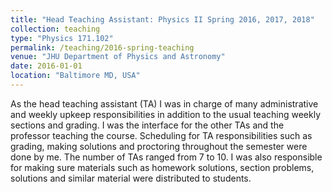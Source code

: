 ```yaml
---
title: "Head Teaching Assistant: Physics II Spring 2016, 2017, 2018"
collection: teaching
type: "Physics 171.102"
permalink: /teaching/2016-spring-teaching
venue: "JHU Department of Physics and Astronomy"
date: 2016-01-01
location: "Baltimore MD, USA"
---
```


As the head teaching assistant (TA) I was in charge of many administrative and weekly upkeep responsibilities in addition to the usual teaching weekly sections and grading.  I was the interface for the other TAs and the professor teaching the course.  Scheduling for TA responsibilities such as grading, making solutions and proctoring throughout the semester were done by me.  The number of TAs ranged from 7 to 10.  I was also responsible for making sure materials such as homework solutions, section problems, solutions and similar material were distributed to students.
